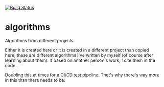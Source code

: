 [![Build Status](http://3.81.217.246/api/badges/halltristanj/algorithms/status.svg)](http://3.81.217.246/halltristanj/algorithms)

# algorithms
Algorithms from different projects.

Either it is created here or it is created in a different project than copied here,
these are different algorithms I've written by myself (of course after learning about them). 
If based on another person's work, I cite them in the code.

Doubling this at times for a CI/CD test pipeline. That's why there's way more in this than there needs to be.

